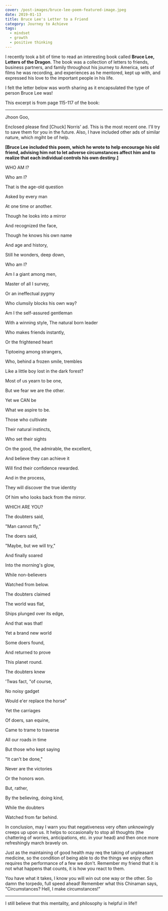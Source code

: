 ```yaml
---
cover: /post-images/bruce-lee-poem-featured-image.jpeg
date: 2019-01-13
title: Bruce Lee's Letter to a Friend
category: Journey to Achieve
tags:
  - mindset
  - growth
  - positive thinking
---
```


I recently took a bit of time to read an interesting book called **Bruce Lee, Letters of the Dragon**. The book was a collection of letters to friends, business partners, and family throughout his journey to America, sets of films he was recording, and experiences as he mentored, kept up with, and expressed his love to the important people in his life.

I felt the letter below was worth sharing as it encapsulated the type of person Bruce Lee was!

This excerpt is from page 115-117 of the book:

---

Jhoon Goo,

Enclosed please find \[Chuck] Norris' ad. This is the most recent one. I'll try to save them for you in the future. Also, I have included other ads of similar nature, which mgiht be of help.

**\[Bruce Lee included this poem, which he wrote to help encourage his old friend, advising him not to let adverse circumstances affect him and to realize that each individual controls his own destiny.]**

WHO AM I?

Who am I?

That is the age-old question

Asked by every man

At one time or another.

Though he looks into a mirror

And recognized the face,

Though he knows his own name

And age and history,

Still he wonders, deep down,

Who am I?

Am I a giant among men,

Master of all I survey,

Or an ineffectual pygmy

Who clumsily blocks his own way?

Am I the self-assured gentleman

With a winning style, The natural born leader

Who makes friends instantly,

Or the frightened heart

Tiptoeing among strangers,

Who, behind a frozen smile, trembles

Like a little boy lost in the dark forest?

Most of us yearn to be one,

But we fear we are the other.

Yet we CAN be

What we aspire to be.

Those who cultivate

Their natural instincts,

Who set their sights

On the good, the admirable, the excellent,

And believe they can achieve it

Will find their confidence rewarded.

And in the process,

They will discover the true identity

Of him who looks back from the mirror.

WHICH ARE YOU?

The doubters said,

"Man cannot fly,"

The doers said,

"Maybe, but we will try,"

And finally soared

Into the morning's glow,

While non-believers

Watched from below.

The doubters claimed

The world was flat,

Ships plunged over its edge,

And that was that!

Yet a brand new world

Some doers found,

And returned to prove

This planet round.

The doubters knew

'Twas fact, "of course,

No noisy gadget

Would e'er replace the horse"

Yet the carriages

Of doers, san equine,

Came to trame to traverse

All our roads in time

But those who kept saying

"It can't be done,"

Never are the victories

Or the honors won.

But, rather,

By the believing, doing kind,

While the doubters

Watched from far behind.

In conclusion, may I warn you that negativeness very often unknowingly creeps up upon us. It helps to occasionally to stop all thoughts (the chattering of worries, anticipations, etc. in your head) and then once more refreshingly march bravely on.

Just as the maintaining of good health may req the taking of unpleasant medicine, so the condition of being able to do the things we enjoy often requires the performance of a few we don't. Remember my friend that it is not what happens that counts, it is how you react to them.

You have what it takes, I know you will win out one way or the other. So damn the torpedo, full speed ahead! Remember what this Chinaman says, "Circumstances? Hell, I make circumstances!"

---

I still believe that this mentality, and philosophy is helpful in life!!
